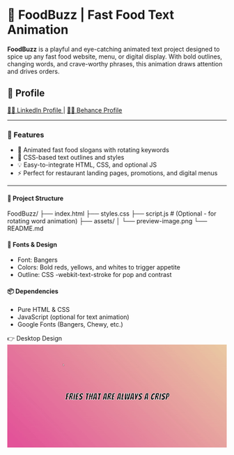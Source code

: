 # 🍔 FoodBuzz | Fast Food Text Animation

**FoodBuzz** is a playful and eye-catching animated text project designed to spice up any fast food website, menu, or digital display. With bold outlines, changing words, and crave-worthy phrases, this animation draws attention and drives orders.


## 🚀 Profile 
<a href="https://www.linkedin.com/in/dharmendraverma95/" target="_blank">🧑‍💻 LinkedIn Profile </a> | <a href="https://www.behance.net/dhirukumar" target="_blank">🧑‍💻 Behance Profile </a>

---

### 🚀 Features

- 🍟 Animated fast food slogans with rotating keywords
- 🌈 CSS-based text outlines and styles
- 💡 Easy-to-integrate HTML, CSS, and optional JS
- ⚡ Perfect for restaurant landing pages, promotions, and digital menus

---
#### 📁 Project Structure
FoodBuzz/
├── index.html
├── styles.css
├── script.js # (Optional - for rotating word animation)
├── assets/
│ └── preview-image.png
└── README.md

#### 🎨 Fonts & Design
- Font: Bangers
- Colors: Bold reds, yellows, and whites to trigger appetite
- Outline: CSS -webkit-text-stroke for pop and contrast

#### 📦 Dependencies
- Pure HTML & CSS
- JavaScript (optional for text animation)
- Google Fonts (Bangers, Chewy, etc.)

<span>👉 Desktop Design</span><br/>
<a href="https://www.behance.net/gallery/230224139/serach-icon-animation" target="_blank" >
<img src="./text-effect-animation.gif" width="575px"/>
</a>